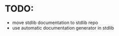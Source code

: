 TODO:
=====

* move stdlib documentation to stdlib repo
* use automatic documentation generator in stdlib
